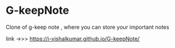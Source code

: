 # G-keepNote
Clone of g-keep note , where you can store your important notes


link ->>> https://i-vishalkumar.github.io/G-keepNote/
